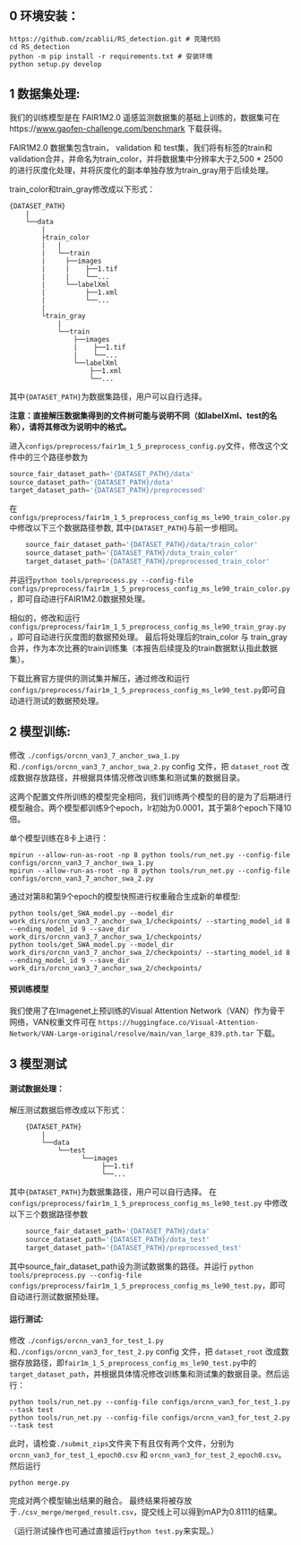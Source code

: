 ## 0 环境安装：


```shell
https://github.com/zcablii/RS_detection.git # 克隆代码
cd RS_detection
python -m pip install -r requirements.txt # 安装环境
python setup.py develop
```


## 1 数据集处理:

我们的训练模型是在 FAIR1M2.0 遥感监测数据集的基础上训练的，数据集可在https://www.gaofen-challenge.com/benchmark 下载获得。

FAIR1M2.0 数据集包含train， validation 和 test集，我们将有标签的train和validation合并，并命名为train_color，并将数据集中分辨率大于2,500 * 2500 的进行灰度化处理，并将灰度化的副本单独存放为train_gray用于后续处理。


train_color和train_gray修改成以下形式：

    {DATASET_PATH}
        |
        └──data
            |
            ├train_color
            |   |
            |   └──train
            |     ├──images
            |     |    ├──1.tif
            |     |    └──...
            |     └──labelXml
            |          ├──1.xml
            |          └──...
            | 
            └train_gray
                |
                └──train
                    ├──images
                    |    ├──1.tif
                    |    └──...
                    └──labelXml
                        ├──1.xml
                        └──...


其中`{DATASET_PATH}`为数据集路径，用户可以自行选择。

**注意：直接解压数据集得到的文件树可能与说明不同（如labelXml、test的名称），请将其修改为说明中的格式。**

进入`configs/preprocess/fair1m_1_5_preprocess_config.py`文件，修改这个文件中的三个路径参数为

```python
source_fair_dataset_path='{DATASET_PATH}/data'
source_dataset_path='{DATASET_PATH}/dota'
target_dataset_path='{DATASET_PATH}/preprocessed'
```

在`configs/preprocess/fair1m_1_5_preprocess_config_ms_le90_train_color.py` 中修改以下三个数据路径参数, 其中`{DATASET_PATH}`与前一步相同。
```python
    source_fair_dataset_path='{DATASET_PATH}/data/train_color'
    source_dataset_path='{DATASET_PATH}/dota_train_color'
    target_dataset_path='{DATASET_PATH}/preprocessed_train_color'
```
并运行`python tools/preprocess.py --config-file configs/preprocess/fair1m_1_5_preprocess_config_ms_le90_train_color.py`，即可自动进行FAIR1M2.0数据预处理。

相似的，修改和运行`configs/preprocess/fair1m_1_5_preprocess_config_ms_le90_train_gray.py`，即可自动进行灰度图的数据预处理。
最后将处理后的train_color 与 train_gray 合并，作为本次比赛的train训练集（本报告后续提及的train数据默认指此数据集）。

下载比赛官方提供的测试集并解压，通过修改和运行`configs/preprocess/fair1m_1_5_preprocess_config_ms_le90_test.py`即可自动进行测试的数据预处理。

## 2 模型训练:

修改 `./configs/orcnn_van3_7_anchor_swa_1.py` 和`./configs/orcnn_van3_7_anchor_swa_2.py` config 文件，把 `dataset_root` 改成数据存放路径，并根据具体情况修改训练集和测试集的数据目录。

这两个配置文件所训练的模型完全相同，我们训练两个模型的目的是为了后期进行模型融合。两个模型都训练9个epoch，lr初始为0.0001，其于第8个epoch下降10倍。

单个模型训练在8卡上进行：
```shell
mpirun --allow-run-as-root -np 8 python tools/run_net.py --config-file configs/orcnn_van3_7_anchor_swa_1.py
mpirun --allow-run-as-root -np 8 python tools/run_net.py --config-file configs/orcnn_van3_7_anchor_swa_2.py
```

通过对第8和第9个epoch的模型快照进行权重融合生成新的单模型:
```shell
python tools/get_SWA_model.py --model_dir work_dirs/orcnn_van3_7_anchor_swa_1/checkpoints/ --starting_model_id 8 --ending_model_id 9 --save_dir work_dirs/orcnn_van3_7_anchor_swa_1/checkpoints/
python tools/get_SWA_model.py --model_dir work_dirs/orcnn_van3_7_anchor_swa_2/checkpoints/ --starting_model_id 8 --ending_model_id 9 --save_dir work_dirs/orcnn_van3_7_anchor_swa_2/checkpoints/
```

#### 预训练模型
我们使用了在Imagenet上预训练的Visual Attention Network（VAN）作为骨干网络，VAN权重文件可在 `https://huggingface.co/Visual-Attention-Network/VAN-Large-original/resolve/main/van_large_839.pth.tar` 下载。

## 3 模型测试

#### 测试数据处理：
解压测试数据后修改成以下形式：
```
    {DATASET_PATH}
        |
        └──data 
            └──test
                  └──images
                       ├──1.tif
                       └──...
```

其中`{DATASET_PATH}`为数据集路径，用户可以自行选择。
在
`configs/preprocess/fair1m_1_5_preprocess_config_ms_le90_test.py` 中修改以下三个数据路径参数
```python
    source_fair_dataset_path='{DATASET_PATH}/data'
    source_dataset_path='{DATASET_PATH}/dota_test'
    target_dataset_path='{DATASET_PATH}/preprocessed_test'
```
其中source_fair_dataset_path设为测试数据集的路径。并运行
`python tools/preprocess.py --config-file configs/preprocess/fair1m_1_5_preprocess_config_ms_le90_test.py`，即可自动进行测试数据预处理。

#### 运行测试:
修改 `./configs/orcnn_van3_for_test_1.py` 和`./configs/orcnn_van3_for_test_2.py` config 文件，把 `dataset_root` 改成数据存放路径，即`fair1m_1_5_preprocess_config_ms_le90_test.py`中的`target_dataset_path`，并根据具体情况修改训练集和测试集的数据目录。然后运行：
```shell
python tools/run_net.py --config-file configs/orcnn_van3_for_test_1.py --task test
python tools/run_net.py --config-file configs/orcnn_van3_for_test_2.py --task test
```
此时，请检查`./submit_zips`文件夹下有且仅有两个文件，分别为`orcnn_van3_for_test_1_epoch0.csv` 和 `orcnn_van3_for_test_2_epoch0.csv`。然后运行
```shell
python merge.py
```
完成对两个模型输出结果的融合。
最终结果将被存放于`./csv_merge/merged_result.csv`，提交线上可以得到mAP为0.8111的结果。

（运行测试操作也可通过直接运行`python test.py`来实现。）
